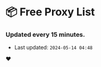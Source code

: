 # :package: Free Proxy List
### Updated every 15 minutes.

- Last updated: `2024-05-14 04:48`

:heart:
